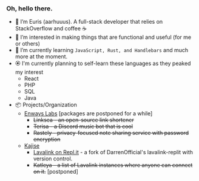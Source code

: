 ### Oh, hello there.
- 👋 I’m Euris (aarhuuus). A full-stack developer that relies on StackOverflow and coffee ☕
- 👀 I’m interested in making things that are functional and useful (for me or others)
- 🌱 I’m currently learning `JavaScript, Rust, and Handlebars` and much more at the moment.
- 🏵 I'm currently planning to self-learn these languages as they peaked my interest
  - React
  - PHP
  - SQL
  - Java
- 📦 Projects/Organization
  - [Enways Labs](https://github.com/enwayslabs) [packages are postponed for a while]
    - ~~Linksea - an open-source link shortener~~
    - ~~Terisa - a Discord music bot that is cool~~
    - ~~Rastely - privacy-focused note sharing service with password encryption~~
  - [Kajise](https://github.com/kajise)
    - [Lavalink on Repl.it](https://github.com/kajise/lavalink-replit) - a fork of DarrenOfficial's lavalink-replit with version control.
    - ~~Katleya - a list of Lavalink instances where anyone can connect on it.~~ [postponed]
